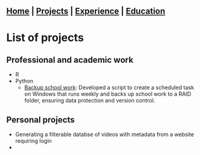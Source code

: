 ## [Home](README.md) | [Projects](Projects.md) | [Experience](Experience.md) | [Education](Education.md)

# List of projects

## Professional and academic work
- R
- Python
    - [Backup school work](Backup-school-work.md): Developed a script to create a scheduled task on Windows that runs weekly and backs up school work to a RAID folder, ensuring data protection and version control.

## Personal projects
- Generating a filterable databse of videos with metadata from a website requiring login
- 